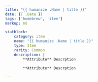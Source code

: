 ```yaml
---
title: "{{ humanize .Name | title }}"
date: {{ .Date }}
tags: ['homebrew', 'item']
markup: md

statblock:
    category: item
    name: "{{ humanize .Name | title }}"
    type: Item
    rarity: Common
    description: |
        **Attribute** Descrption

        **Attribute** Descrption

---
```

